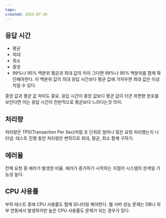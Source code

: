 ```yaml
---
tags: 
created: 2025-07-30
---
```

## 응답 시간
- 평균
- 최대
- 최소
- 중앙
- 99%나 95% 백분위
평균과 최대 값의 차이 그다면 99%나 95% 백분위를 함께 확인해야한다. 이 백분위 값이 최대 응답 시간보다 평균 값에 가까우면 최대 값은 이상치일 수 있다.

중앙 값과 평균 값 차이도 중요. 응답 시간이 중앙 값보다 평균 값이 더큰 좌편향 분포를 보인다면 이는 응답 시간이 전반적으로 평균보다 느리다는것 의미.
## 처리량
처리량은 TPS(Transaction Per Sec)처럼 초 단위로 얼마나 많은 요청 처리했는지 나타냄. 테스트 진행 동안 처리량은 변하므로 최대, 평균, 최소 함께 구하기.

## 에러율
전체 요청 중 에러가 발생한 비율. 에러가 증가하기 시작하는 지점이 시스템의 한계일 가능성 높다.

## CPU 사용률
부하 테스트 중에 CPU 사용률도 함께 모니터링 해야한다. 웹 서버 성능 문제는 DB나 외부 연동에서 발생하지만 높은 CPU 사용률도 문제가 되는 경우가 있다.
